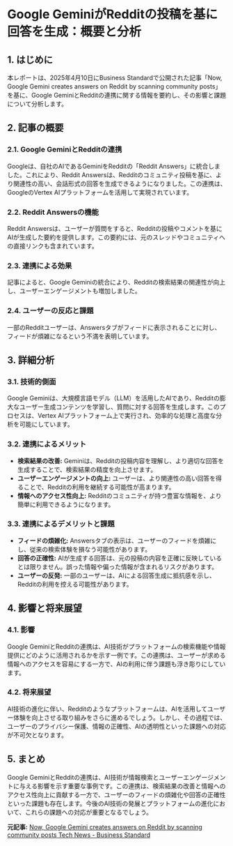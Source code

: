 # Google GeminiがRedditの投稿を基に回答を生成：概要と分析

## 1. はじめに

本レポートは、2025年4月10日にBusiness Standardで公開された記事「Now, Google Gemini creates answers on Reddit by scanning community posts」を基に、Google GeminiとRedditの連携に関する情報を要約し、その影響と課題について分析します。

## 2. 記事の概要

### 2.1. Google GeminiとRedditの連携

Googleは、自社のAIであるGeminiをRedditの「Reddit Answers」に統合しました。これにより、Reddit Answersは、Redditのコミュニティ投稿を基に、より関連性の高い、会話形式の回答を生成できるようになりました。この連携は、GoogleのVertex AIプラットフォームを活用して実現されています。

### 2.2. Reddit Answersの機能

Reddit Answersは、ユーザーが質問をすると、Redditの投稿やコメントを基にAIが生成した要約を提供します。この要約には、元のスレッドやコミュニティへの直接リンクも含まれています。

### 2.3. 連携による効果

記事によると、Google Geminiの統合により、Redditの検索結果の関連性が向上し、ユーザーエンゲージメントも増加しました。

### 2.4. ユーザーの反応と課題

一部のRedditユーザーは、Answersタブがフィードに表示されることに対し、フィードが煩雑になるという不満を表明しています。

## 3. 詳細分析

### 3.1. 技術的側面

Google Geminiは、大規模言語モデル（LLM）を活用したAIであり、Redditの膨大なユーザー生成コンテンツを学習し、質問に対する回答を生成します。このプロセスは、Vertex AIプラットフォーム上で実行され、効率的な処理と高度な分析を可能にしています。

### 3.2. 連携によるメリット

* **検索結果の改善:** Geminiは、Redditの投稿内容を理解し、より適切な回答を生成することで、検索結果の精度を向上させます。
* **ユーザーエンゲージメントの向上:** ユーザーは、より関連性の高い回答を得ることで、Redditの利用を継続する可能性が高まります。
* **情報へのアクセス性向上:** Redditのコミュニティが持つ豊富な情報を、より簡単に利用できるようになります。

### 3.3. 連携によるデメリットと課題

* **フィードの煩雑化:** Answersタブの表示は、ユーザーのフィードを煩雑にし、従来の検索体験を損なう可能性があります。
* **回答の正確性:** AIが生成する回答は、元の投稿の内容を正確に反映しているとは限りません。誤った情報や偏った情報が含まれるリスクがあります。
* **ユーザーの反発:** 一部のユーザーは、AIによる回答生成に抵抗感を示し、Redditの利用を控える可能性があります。

## 4. 影響と将来展望

### 4.1. 影響

Google GeminiとRedditの連携は、AI技術がプラットフォームの検索機能や情報提供にどのように活用されるかを示す一例です。この連携は、ユーザーが求める情報へのアクセスを容易にする一方で、AIの利用に伴う課題も浮き彫りにしています。

### 4.2. 将来展望

AI技術の進化に伴い、Redditのようなプラットフォームは、AIを活用してユーザー体験を向上させる取り組みをさらに進めるでしょう。しかし、その過程では、ユーザーのプライバシー保護、情報の正確性、AIの透明性といった課題への対応が不可欠となります。

## 5. まとめ

Google GeminiとRedditの連携は、AI技術が情報検索とユーザーエンゲージメントに与える影響を示す重要な事例です。この連携は、検索結果の改善と情報へのアクセス性向上に貢献する一方で、ユーザーのフィードの煩雑化や回答の正確性といった課題も存在します。今後のAI技術の発展とプラットフォームの進化において、これらの課題への対応が重要となるでしょう。


**元記事:** [Now, Google Gemini creates answers on Reddit by scanning community posts Tech News - Business Standard](https://www.business-standard.com/technology/tech-news/now-google-gemini-creates-answers-on-reddit-by-scanning-community-posts-125041000319_1.html)
